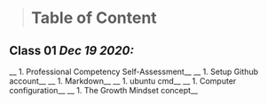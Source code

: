 > # Table of Content 

## Class 01  *Dec 19 2020:*

__ 1. Professional Competency Self-Assessment__
__ 1. Setup Github account__
__ 1. Markdown__
__ 1. ubuntu cmd__ 
__ 1. Computer configuration__ 
__ 1. The Growth Mindset concept__ 
